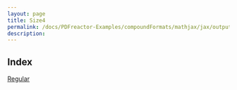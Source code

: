 ```yaml
---
layout: page
title: Size4
permalink: /docs/PDFreactor-Examples/compoundFormats/mathjax/jax/output/SVG/fonts/TeX/Size4/
description: 
---
```


## Index
<div class="boxes">
                            <a href="/compare.html2pdf.tools/docs/PDFreactor-Examples/compoundFormats/mathjax/jax/output/SVG/fonts/TeX/Size4/Regular/">
                                Regular
                            </a>
</div>


